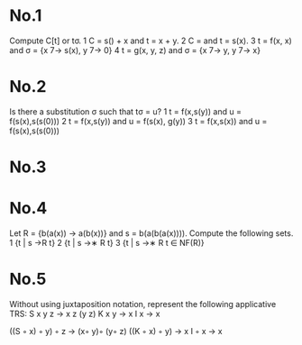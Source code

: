 # No.1

Compute C[t] or tσ.
1 C = s() + x and t = x + y.
2 C = and t = s(x).
3 t = f(x, x) and σ = {x 7→ s(x), y 7→ 0}
4 t = g(x, y, z) and σ = {x 7→ y, y 7→ x}

# No.2

Is there a substitution σ such that tσ = u?
1 t = f(x,s(y)) and u = f(s(x),s(s(0)))
2 t = f(x,s(y)) and u = f(s(x), g(y))
3 t = f(x,s(x)) and u = f(s(x),s(s(0)))

# No.3

# No.4

Let R = {b(a(x)) → a(b(x))} and s = b(a(b(a(x)))).
Compute the following sets.
1 {t | s →R t}
2 {t | s →∗
R t}
3 {t | s →∗
R t ∈ NF(R)}

# No.5

Without using juxtaposition notation, represent the
following applicative TRS:
S x y z → x z (y z)
K x y → x
I x → x

((S ◦ x) ◦ y) ◦ z → (x◦ y)◦ (y◦ z)
((K ◦ x) ◦ y) → x
I ◦ x → x
